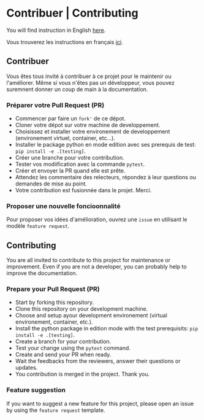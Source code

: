 # Contribuer | Contributing

You will find instruction in English [here](#contributing).

Vous trouverez les instructions en français [ici](#contribuer).

## Contribuer

Vous êtes tous invité à contribuer à ce projet pour le maintenir ou l'améliorer.
Même si vous n'êtes pas un développeur, vous pouvez suremnent donner un coup de
main à la documentation.

### Préparer votre Pull Request (PR)

-   Commencer par faire un `fork'` de ce dépot.
-   Cloner votre dépot sur votre machine de developpement.
-   Choisissez et installer votre environement de developpement (environement
    virtuel, container, etc...).
-   Installer le package python en mode edition avec ses prerequis de test: `pip
    install -e .[testing]`.
-   Créer une branche pour votre contribution.
-   Tester vos modiification avec la commande `pytest`.
-   Créer et envoyer la PR quand elle est prête.
-   Attendez les commentaire des relecteurs, répondez à leur questions ou demandes
    de mise au point.
-   Votre contribution est fusionnée dans le projet. Merci.

### Proposer une nouvelle foncioonnalité

Pour proposer vos idées d'amélioration, ouvrez une `issue` en utilisant le
modèle `feature request`.

## Contributing

You are all invited to contribute to this project for maintenance or improvement.
Even if you are not a developer, you can probably help to improve the documentation.

### Prepare your Pull Request (PR)

-   Start by forking this repository.
-   Clone this repository on your development machine.
-   Choose and setup ayour development environement (virtual environement, container,
    etc.).
-   Install the python package in edition mode with the test prerequisits: `pip 
    install -e .[testing]`.
-   Create a branch for your contribution.
-   Test your change using the `pytest` command.
-   Create and send your PR when ready.
-   Wait the feedbacks from the reviewers, answer their questions or updates.
-   You contribution is merged in the project. Thank you.

### Feature suggestion

If you want to suggest a new feature for this project, please open an issue by
using the `feature request` template.
